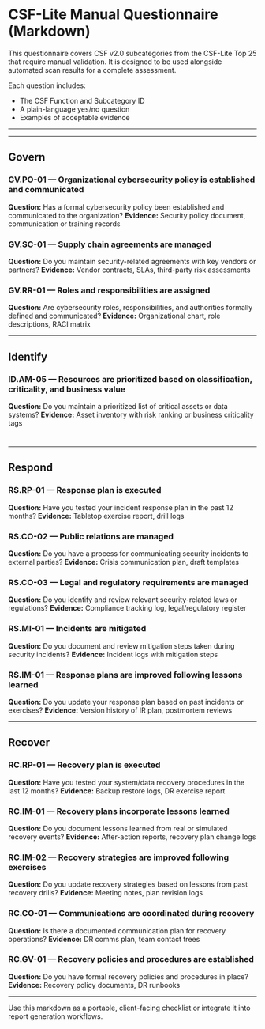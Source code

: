 # CSF-Lite Manual Questionnaire (Markdown)

This questionnaire covers CSF v2.0 subcategories from the CSF-Lite Top 25 that require manual validation. It is designed to be used alongside automated scan results for a complete assessment.

Each question includes:

* The CSF Function and Subcategory ID
* A plain-language yes/no question
* Examples of acceptable evidence

---
---
## Govern

### GV.PO-01 — Organizational cybersecurity policy is established and communicated

**Question:** Has a formal cybersecurity policy been established and communicated to the organization?
**Evidence:** Security policy document, communication or training records


### GV.SC-01 — Supply chain agreements are managed

**Question:** Do you maintain security-related agreements with key vendors or partners?
**Evidence:** Vendor contracts, SLAs, third-party risk assessments


### GV.RR-01 — Roles and responsibilities are assigned

**Question:** Are cybersecurity roles, responsibilities, and authorities formally defined and communicated?
**Evidence:** Organizational chart, role descriptions, RACI matrix


---

## Identify

### ID.AM-05 — Resources are prioritized based on classification, criticality, and business value

**Question:** Do you maintain a prioritized list of critical assets or data systems?
**Evidence:** Asset inventory with risk ranking or business criticality tags

#

---

## Respond

### RS.RP-01 — Response plan is executed

**Question:** Have you tested your incident response plan in the past 12 months?
**Evidence:** Tabletop exercise report, drill logs

### RS.CO-02 — Public relations are managed

**Question:** Do you have a process for communicating security incidents to external parties?
**Evidence:** Crisis communication plan, draft templates

### RS.CO-03 — Legal and regulatory requirements are managed

**Question:** Do you identify and review relevant security-related laws or regulations?
**Evidence:** Compliance tracking log, legal/regulatory register

### RS.MI-01 — Incidents are mitigated

**Question:** Do you document and review mitigation steps taken during security incidents?
**Evidence:** Incident logs with mitigation steps

### RS.IM-01 — Response plans are improved following lessons learned

**Question:** Do you update your response plan based on past incidents or exercises?
**Evidence:** Version history of IR plan, postmortem reviews

---

## Recover

### RC.RP-01 — Recovery plan is executed

**Question:** Have you tested your system/data recovery procedures in the last 12 months?
**Evidence:** Backup restore logs, DR exercise report

### RC.IM-01 — Recovery plans incorporate lessons learned

**Question:** Do you document lessons learned from real or simulated recovery events?
**Evidence:** After-action reports, recovery plan change logs


### RC.IM-02 — Recovery strategies are improved following exercises

**Question:** Do you update recovery strategies based on lessons from past recovery drills?
**Evidence:** Meeting notes, plan revision logs

### RC.CO-01 — Communications are coordinated during recovery

**Question:** Is there a documented communication plan for recovery operations?
**Evidence:** DR comms plan, team contact trees

### RC.GV-01 — Recovery policies and procedures are established

**Question:** Do you have formal recovery policies and procedures in place?
**Evidence:** Recovery policy documents, DR runbooks

---

Use this markdown as a portable, client-facing checklist or integrate it into report generation workflows.
